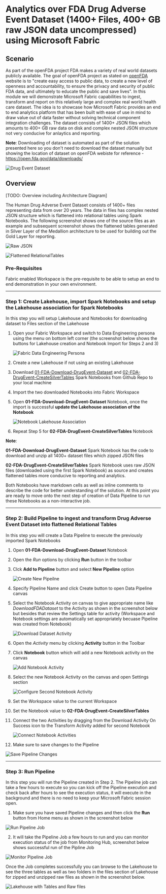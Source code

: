 # Analytics over FDA Drug Adverse Event Dataset (1400+ Files, 400+ GB raw JSON data uncompressed) using Microsoft Fabric 

## Scenario
As part of the openFDA project FDA makes a variety of real world datasets publicly available. The goal of openFDA project as stated on [openFDA](https://open.fda.gov/about/) website is to "create easy access to public data, to create a new level of openness and accountability, to ensure the privacy and security of public FDA data, and ultimately to educate the public and save lives". In this module we will demonstrate Microsoft Fabric capabilities to ingest, transform and report on this relatively large and complex real world health care dataset. The idea is to showcase how Microsoft Fabric provides an end to end analytics platform that has been built with ease of use in mind to draw value out of data faster without solving technical component integration challenges. The dataset consists of 1400+ JSON files which amounts to 400+ GB raw data on disk and complex nested JSON structure not very conducive for anlaytics and reporting.


**Note**: Downloading of dataset is automated as part of the solution presented here so you don't need to download the dataset manually but showing the location of dataset on openFDA webiste for reference - https://open.fda.gov/data/downloads/ 

![Drug Event Dataset](./images/DrugAdverseEventDataset.jpg)

## Overview
[TODO: Overview including Architecture Diagram]

The Human Drug Adverse Event Dataset consists of 1400+ files representing data from over 20 years. The data in files has complex nested JSON structure which is flattened into relational tables using Spark Notebooks. The following screenshot shows one of the source files as an example and subsequent screenshot shows the flattened tables generated in Silver Layer of the Medallion architecture to be used for building out the Gold Layer for reporting. 

![Raw JSON](./images/RawJSON.jpg)

![Flattened RelationalTables](./images/Lakehouse-PipelineJobComplete.jpg)

### Pre-Requisites
Fabric enabled Workspace is the pre-requisite to be able to setup an end to end demonstration in your own environment.

***

### Step 1: Create Lakehouse, import Spark Notebooks and setup the Lakehouse association for Spark Notebooks

In this step you will setup Lakehouse and Notebooks for downloading dataset to Files section of the Lakehouse

1. Open your Fabric Workspace and switch to Data Engineering persona using the menu on bottom left corner (the screenshot below shows the buttons for Lakehouse creation and Notebook Import for Steps 2 and 3) 
   
    ![Fabric Data Engineering Persona](./images/FabricDataEngineeringPersona.jpg)    

2. Create a new Lakehouse if not using an existing Lakehouse
3. Download [01-FDA-Download-DrugEvent-Dataset](./01-FDA-Download-DrugEvent-Dataset.ipynb) and [02-FDA-DrugEvent-CreateSilverTables](./02-FDA-DrugEvent-CreateSilverTables.ipynb) Spark Notebooks from Github Repo to your local machine
4. Import the two downloaded Notebooks into Fabric Workspace
5. Open **01-FDA-Download-DrugEvent-Dataset** Notebook, once the import is successful **update the Lakehouse association of the Notebook**
    
    ![Notebook Lakehouse Association](./images/NotebookLakehouseAssociation.jpg)

6. Repeat Step 5 for **02-FDA-DrugEvent-CreateSilverTables** Notebook

**Note**:

**01-FDA-Download-DrugEvent-Dataset** Spark Notebook has the code to download and unzip all 1400+ dataset files which zipped JSON files 

**02-FDA-DrugEvent-CreateSilverTables** Spark Notebook uses raw JSON files (downloaded using the first Spark Notebook) as source and creates flattened tables more conducive to reporting and analytics.

Both Notebooks have markdown cells as well as inline comments to describe the code for better understanding of the solution. At this point you are ready to move onto the next step of creation of Data Pipeline to run these Notebooks as a non-interactive job.

***

### Step 2: Build Pipeline to ingest and transform Drug Adverse Event Dataset into flattened Relational Tables

In this step you will create a Data Pipeline to execute the previously imported Spark Notebooks
1. Open **01-FDA-Download-DrugEvent-Dataset** Notebook
2. Open the *Run* options by clicking **Run** button in the toolbar 
3. Clck **Add to Pipeline** button and select **New Pipeline** option
   
    ![Create New Pipeilne](./images/DataPipelineCreate1.jpg)

4. Specify Pipeline Name and click Create button to open Data Pipeline canvas
5. Select the Notebook Activity on canvas to give appropriate name like *DownloadFDADataset* to the Activity as shown in the screenshot below but besides that review the Settings table for activity (Workspace and Notebook settings are automatically set appropriately becuase Pipeline was created from Notebook)
   
    ![Download Dataset Activity](./images/DataPipelineCreate2.jpg)

6. Open the *Activity* menu by clicking **Activity** button in the Toolbar
7. Click **Notebook** button which will add a new Notebook activity on the canvas
   
    ![Add Notebook Activity](./images/DataPipelineCreate3.jpg)
    
8. Select the new Notebook Activity on the canvas and open Settings section
   
   ![Configure Second Notebook Activity](./images/DataPipelineCreate4.jpg)

9.  Set the Workspace value to the current Workspace
10. Set the Notebook value to **02-FDA-DrugEvent-CreateSilverTables**
11. Connect the two Activities by dragging from the Download Activity On Success icon to the Transform Activity added for second Notebook
   
    ![Connect Notebook Activities](./images/DataPipelineCreate5.jpg)

12. Make sure to save changes to the Pipeline

![Save Pipeline Changes](./images/DataPipelineCreate6.jpg)

***

### Step 3: Run Pipeline

In this step you will run the Pipeline created in Step 2. The Pipeline job can take a few hours to execute so you can kick off the Pipeline execution and check back after hours to see the execution status, it will execute in the background and there is no need to keep your Microsoft Fabric session open.

1. Make sure you have saved Pipeline changes and then click the **Run** button from Home menu as shown in the screenshot below

![Run Pipeline Job](./images/RunPipelineJob.jpg)

2. It will take the Pipeline Job a few hours to run and you can monitor execution status of the job from Monitoring Hub, screenshot below shows successful run of the Pipline Job

![Monitor Pipeline Job](./images/PipelineComplete.jpg)

Once the Job completes successfully you can browse to the Lakehouse to see the three tables as well as two folders in the files section of Lakehouse for zipped and unzipped raw files as shown in the screenshot below.

![Lakehouse with Tables and Raw files](./images/Lakehouse-PipelineJobComplete.jpg)





